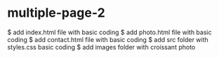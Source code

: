 # multiple-page-2
$ add index.html file with basic coding
$ add photo.html file with basic coding
$ add contact.html file with basic coding
$ add src folder with styles.css basic coding
$ add images folder with croissant photo

